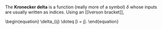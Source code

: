 The **Kronecker delta** is a function (really more of a symbol) $\delta$ whose inputs are usually written as indices. Using an [[Iverson bracket]],

\begin{equation}
\delta_{ij} \doteq [i = j].
\end{equation}